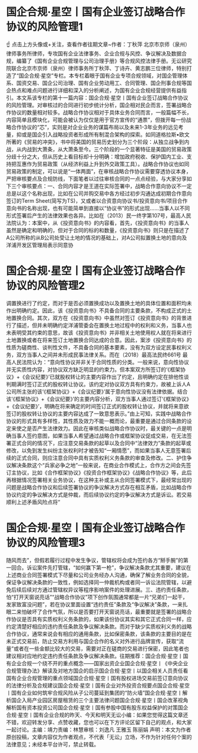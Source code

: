 # 国企合规·星空丨国有企业签订战略合作协议的风险管理1

☝ 点击上方头像或+关注，查看作者往期文章~作者：丁秋萍 北京市京师（泉州）律师事务所律师，专攻国有企业法律事务、企业合规与风控、争议解决及数据合规，编纂了《国有企业合规管理与公司治理手册》等合规风控法律手册。无讼研究院联合北京市京师（泉州）律师事务所丁秋萍、丁诗卉、黄志鹏三位律师，特别打造了“国企合规·星空”专栏。本专栏着眼于国有企业专项合规领域，对国企管理体系、国资交易、国企公司治理、国有企业劳动用工、合同管理、国企刑事合规等国企热点和难点问题进行详细和深入的分析阐述，为国有企业合规经营提供有益指引。本文系该专栏的第十一篇内容：国企合规·星空丨国有企业签订战略合作协议的风险管理。对审核过的合同进行初步统计分析，国企相对民企而言，签署战略合作协议的数量相对较多。战略合作协议相对于具体业务合同而言，一般篇幅不长，内容简单且模块化，可能会被认为仅仅是用于官方宣传的“通票”，但拨开每一份战略合作协议的“芯”，实则是对企业业务的谋篇布局以及未来1-3年业务的远见考量，抑或是国企引入战略投资者形成所有制混合架构的探索。如同道格拉斯•欧文所著的《贸易的冲突》，书中将美国的贸易历史划分为三个阶段：从独立战争到内战，从内战到大萧条，从大萧条至今。三个阶段的一个显著特征是美国的贸易政策分歧十分之大，但从历史上看目标却十分明确：增加政府税收、保护国内工业、支持把互惠作为贸易政策（从经济利益上升到外交政策工具）。战略合作协议也如同贸易政策的制定，可以说是“一体两面”，在审核战略合作协议需要穿透协议本身，严把审核要点及合规防线，下面笔者以过往审核合同的一点点经验，与大家分享如下三个审核要点：一、合同内容才是王道在实际签署中，战略合作意向协议不一定总是以这个名称出现，比如在公司并购交易中各方经过初步沟通达成初期合作意向签订的Term Sheet(简写为TS)，又或者以合资意向协议书/投资意向书/项目合作意向书的名称出现，也有可能简单到直接以“协议书”的形式出现……当事人以不同形式签署后产生的法律效果也各异。比如在（2013）民一终字第107号，最高人民法院认为：本案中，从《投资意向书》的内容看，首先，《投资意向书》的当事人虽然是确定和明确的，但对于合同的标的和数量，《投资意向书》则只是在描述了A公司所称的从B公司处受让土地的情况的基础上，对A公司拟置换土地的意向及洋浦开发区管理局表示同意协

# 国企合规·星空丨国有企业签订战略合作协议的风险管理2

调置换进行了约定，而对于是否必须置换成功以及置换土地的具体位置和面积均未作出明确约定。因此，该《投资意向书》不具备合同的主要条款，不构成正式的土地置换合同。其次，双方在《投资意向书》中虽然对签订《投资意向书》的背景进行了描述，但并未明确约定洋浦管委会在置换土地过程中的权利和义务，当事人也未表明受其约束的意思，故该《投资意向书》并非相关土地使用权人就在将来进行土地置换或者在将来签订土地置换合同达成的合意。因此，案涉《投资意向书》的性质为磋商性、谈判性文件，不具备合同的基本要素，没有为双方设定民事权利义务，双方当事人之间并未形成民事法律关系。而在（2018）最高法民终661号  最高人民法院认为：“意向性协议并非关于合同性质的分类。一般来说，意向性协议并无实质性内容，对协议双方缺乏明显的约束力。但本案双方所签订的‘《框架协议》+《会议纪要》’已就股权转让的主要内容作出了约定，且明确约定在排他性谈判期满时签订正式的股权转让协议。该约定对协议双方具有约束力，故被上诉人A公司所主张的该‘《框架协议》+《会议纪要》’属于意向性协议没有法律依据。结合该‘《框架协议》+《会议纪要》’的主要内容分析，双方当事人通过签订‘《框架协议》+《会议纪要》’，明确在将来确定的时间签订正式的股权转让协议，并就将来意欲签订的股权转让协议的主要内容达成了一致意思表示。”由上可知，实践中战略合作协议的形式具有多样性，其性质及效力不能一概而论，最重要是通过合同条款的设定来使之是否产生法律效力。因此在审核类似战略合作协议时，最关键的一点是明确当事人签约意图，如果当事人希望通过战略合作或框架协议促成交易，在无法签署正式合同的情况下，应注意交易条款的起草以及合同中“法律效力”条款的起草或修改，以免到发生纠纷主张权利时才被告知“一厢情愿”，而如果当事人无意签署后续的正式合同，则应注意合同中具有实质权利义务条款的审查及修改。二、护住争议解决条款这个“兵家必争之地”一般来说，在商业合作模式上，合作方之间会先签订主协议，比如《合作框架协议》《投资合作框架协议》《战略合作协议》等，此后再根据情况签署相关业务协议，在这种主补或主从合同签署模式下，最经常出现的问题是战略合作协议和后续签署协议的争议解决方式存在相互矛盾，比如战略合作协议约定的争议解决方式是仲裁，而后续协议约定的争议解决方式是诉讼。若交易顺利上述矛盾风险点将“

# 国企合规·星空丨国有企业签订战略合作协议的风险管理3

随风而去”，但假若履行过程中发生争议，管辖权将会成为签约各方“掰手腕”的第一回合。诉讼案件先打管辖，“如何赢下第一枪”，争议解决条款尤其重要，建议在上述商业合同签署模式下尽量和公司业务经办人沟通，确保了解业务合同的全貌，保证争议解决条款的一致性，例如选择同一仲裁机构或者同一诉讼法院管辖，以避免后续后续对方通过管辖权异议等程序影响案件的处理进展。三、违约责任条款，怕“打开天窗说亮话”“战略合作协议”项下创作氛围通常都是一片“兄弟们一起干，发家致富没问题”，若在协议里面设置“违约责任”条款及“争议解决”条款，一来扎眼二来怕破坏了合作气氛，所以是否要打开天窗说亮话，最重要就是签署的战略合作协议是否具有实质权利义务条款的，如果该份协议其实和其它正式合同一样，应约定清楚好相应的违约责任条款及争议解决条款。而对于缺少实质权利义务的战略合作协议，通常来说会有相应的通用条款，比如保密条款，该条款的主要目的是在未正式交易前，防止交易方利用与国企合作的名义对外进行品牌宣传，获取“流量”或者在一些金额比较大的交易，需要对正在磋商的交易进行保密，因此笔者也建议相对应地约定违约责任条款及争议解决条款。往期推荐：国企合规·星空丨国有企业合规一个绕不开的重点概念——国家出资企业国企合规·星空丨《中央企业合规管理办法》解读及对地方国企的启示国企合规·星空丨以国企相关人员责任看国有企业合规管理的重点领域国企合规·星空丨国有股权进场交易前签订意向协议的法律分析及合规建议国企合规·星空丨国有企业对外投资合规要点国企合规·星空丨国有企业如何筑牢合规风险从子公司蔓延到集团的“防火墙”国企合规·星空丨解析国企入局产业园区房屋租赁的三个主要法律问题国企合规·星空丨国企改革视角解析国有资本投资公司国企合规·星空丨国有参股中国有股东权益保护的对策国企合规·星空丨国有企业合规的昨天、今天和明天无讼小编：如果您觉得这篇文章还不错，欢迎转发分享、点赞收藏，您也可以在下方评论区留下自己的观点，和大家一起讨论。主编：靖力责编：林慧审核：刘逸凡 王雅玉 陈丽娟 声明：本文为作者原创投稿，文章内容仅为作者观点，不代表「无讼」立场，不作为针对任何个案的法律意见；未经本平台许可，禁止转载。

